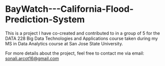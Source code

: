 # BayWatch---California-Flood-Prediction-System

This is a project I have co-created and contributed to in a group of 5 for the DATA 228 Big Data Technologies and Applications course taken during my MS in Data Analytics course at San Jose State University.

For more details about the project, feel free to contact me via email: sonali.arcot16@gmail.com
